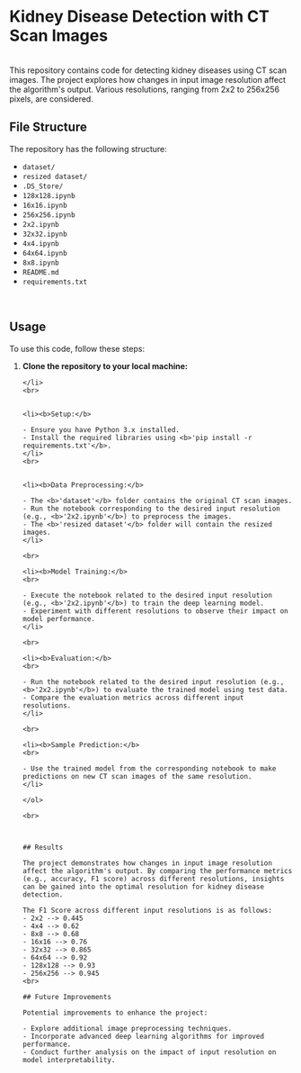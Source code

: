 # Kidney Disease Detection with CT Scan Images

<br>
This repository contains code for detecting kidney diseases using CT scan images. The project explores how changes in input image resolution affect the algorithm's output. Various resolutions, ranging from 2x2 to 256x256 pixels, are considered.

<br>

## File Structure
The repository has the following structure:
<br>
- <code>dataset/</code><br>
- <code>resized dataset/</code><br>
- <code>.DS_Store/</code><br>
- <code>128x128.ipynb</code><br>
- <code>16x16.ipynb</code><br>
- <code>256x256.ipynb</code><br>
- <code>2x2.ipynb</code><br>
- <code>32x32.ipynb</code><br>
- <code>4x4.ipynb</code><br>
- <code>64x64.ipynb</code><br>
- <code>8x8.ipynb</code><br>
- <code>README.md</code><br>
- <code>requirements.txt</code><br>

<br>

## Usage

To use this code, follow these steps:

<ol>

<li><b>Clone the repository to your local machine:</b>
 <br>


```
</li>
<br>


<li><b>Setup:</b>

- Ensure you have Python 3.x installed.
- Install the required libraries using <b>'pip install -r requirements.txt'</b>.
</li>
<br>


<li><b>Data Preprocessing:</b>

- The <b>'dataset'</b> folder contains the original CT scan images.
- Run the notebook corresponding to the desired input resolution (e.g., <b>'2x2.ipynb'</b>) to preprocess the images.
- The <b>'resized dataset'</b> folder will contain the resized images.
</li>

<br>

<li><b>Model Training:</b>
<br>

- Execute the notebook related to the desired input resolution (e.g., <b>'2x2.ipynb'</b>) to train the deep learning model.
- Experiment with different resolutions to observe their impact on model performance. 
</li>

<br>

<li><b>Evaluation:</b>
<br>

- Run the notebook related to the desired input resolution (e.g., <b>'2x2.ipynb'</b>) to evaluate the trained model using test data.
- Compare the evaluation metrics across different input resolutions.
</li>

<br>

<li><b>Sample Prediction:</b>
<br>

- Use the trained model from the corresponding notebook to make predictions on new CT scan images of the same resolution.
</li>

</ol>

<br>



## Results

The project demonstrates how changes in input image resolution affect the algorithm's output. By comparing the performance metrics (e.g., accuracy, F1 score) across different resolutions, insights can be gained into the optimal resolution for kidney disease detection.

The F1 Score across different input resolutions is as follows:
- 2x2 --> 0.445
- 4x4 --> 0.62
- 8x8 --> 0.68
- 16x16 --> 0.76
- 32x32 --> 0.865
- 64x64 --> 0.92
- 128x128 --> 0.93
- 256x256 --> 0.945
<br>

## Future Improvements

Potential improvements to enhance the project:

- Explore additional image preprocessing techniques.
- Incorporate advanced deep learning algorithms for improved performance.
- Conduct further analysis on the impact of input resolution on model interpretability.


